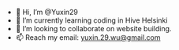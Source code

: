 - 👋 Hi, I’m @Yuxin29
- 🌱 I’m currently learning coding in Hive Helsinki
- 💞️ I’m looking to collaborate on website building.
- 📫 Reach my email: yuxin.29.wu@gmail.com

<!---
Yuxin29/Yuxin29 is a ✨ special ✨ repository because its `README.md` (this file) appears on your GitHub profile.
You can click the Preview link to take a look at your changes.
--->
